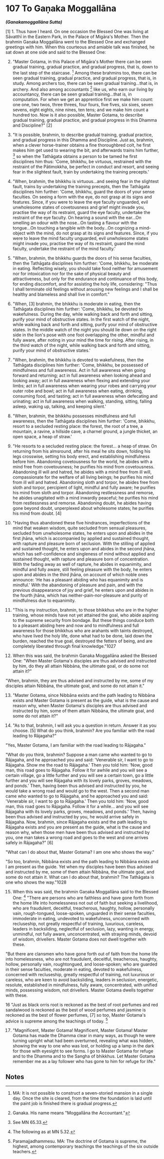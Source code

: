 # 107 To Gaṇaka Moggallāna
***(Ganakamoggallāna Sutta)***

[1] 1. Thus have I heard. On one occasion the Blessed One was living at Sāvatthī in the Eastern Park, in the Palace of Migāra's Mother. Then the brahmin Gaṇaka Moggallāna went to the Blessed One and exchanged greetings with him. When this courteous and amiable talk was finished, he sat down at one side and said to the Blessed One:

2. "Master Gotama, in this Palace of Migāra's Mother there can be seen gradual training, gradual practice, and gradual progress, that is, down to the last step of the staircase. [^1024] Among these brahmins too, there can be seen gradual training, gradual practice, and gradual progress, that is, in study. Among archers too, there can be seen gradual training...that is, in archery. And also among accountants [^1025] like us, who earn our living by accountancy, there can be seen gradual training...that is, in computation. For when we get an apprentice first we make him count: one one, two twos, three threes, four fours, five fives, six sixes, seven sevens, eight eights, nine nines, ten tens; and we make him count a hundred too. Now is it also possible, Master Gotama, to describe gradual training, gradual practice, and gradual progress in this Dhamma and Discipline?" [2]

3. "It is possible, brahmin, to describe graduàl training, gradual practice, and gradual progress in this Dhamma and Discipline. Just as, brahmin, when a clever horse-trainer obtains a fine thoroughbred colt, he first makes him get used to wearing the bit, and afterwards trains him further, [^1026] so when the Tathāgata obtains a person to be tamed he first disciplines him thus: 'Come, bhikkhu, be virtuous, restrained with the restraint of the Pātimokkha, be perfect in conduct and resort, and seeing fear in the slightest fault, train by undertaking the training precepts.'

4. "When, brahmin, the bhikkhu is virtuous...and seeing fear in the slightest fault, trains by undertaking the training precepts, then the Tathāgata disciplines him further: 'Come, bhikkhu, guard the doors of your sense faculties. On seeing a form with the eye, do not grasp at its signs and features. Since, if you were to leave the eye faculty unguarded, evil unwholesome states of covetousness and grief might invade you, practise the way of its restraint, guard the eye faculty, undertake the restraint of the eye faculty. On hearing a sound with the ear...On smelling an odour with the nose...On tasting a flavour with the tongue...On touching a tangible with the body...On cognizing a mind-object with the mind, do not grasp at its signs and features. Since, if you were to leave the mind faculty unguarded, evil unwholesome states might invade you, practise the way of its restraint, guard the mind faculty, undertake the restraint of the mind faculty.'

5. "When, brahmin, the bhikkhu guards the doors of his sense faculties, then the Tathāgata disciplines him further: 'Come, bhikkhu, be moderate in eating. Reflecting wisely, you should take food neither for amusement nor for intoxication nor for the sake of physical beauty and attractiveness, but only for the endurance and continuance of this body, for ending discomfort, and for assisting the holy life, considering: "Thus I shall terminate old feelings without arousing new feelings and I shall be healthy and blameless and shall live in comfort."

6. "When, [3] brahmin, the bhikkhu is moderate in eating, then the Tathāgata disciplines him further: 'Come, bhikkhu, be devoted to wakefulness. During the day, while walking back and forth and sitting, purify your mind of obstructive states. In the first watch of the night, while walking back and forth and sitting, purify your mind of obstructive states. In the middle watch of the night you should lie down on the right side in the lion's pose with one foot overlapping the other, mindful and fully aware, after noting in your mind the time for rising. After rising, in the third watch of the night, while walking back and forth and sitting, purify your mind of obstructive states.'

7. "When, brahmin, the bhikkhu is devoted to wakefulness, then the Tathāgata disciplines him further: 'Come, bhikkhu, be possessed of mindfulness and full awareness. Act in full awareness when going forward and returning; act in full awareness when looking ahead and looking away; act in full awareness
when flexing and extending your limbs; act in full awareness when wearing your robes and carrying your outer robe and bowl; act in full awareness when eating, drinking, consuming food, and tasting; act in full awareness when defecating and urinating; act in full awareness when walking, standing, sitting, falling asleep, waking up, talking, and keeping silent.'

8. "When, brahmin, the bhikkhu possesses mindfulness and full awareness, then the Tathāgata disciplines him further: 'Come, bhikkhu, resort to a secluded resting place: the forest, the root of a tree, a mountain, a ravine, a hillside cave, a charnel ground, a jungle thicket, an open space, a heap of straw.'

9. "He resorts to a secluded resting place: the forest... a heap of straw. On returning from his almsround, after his meal he sits down, folding his legs crosswise, setting his body erect, and establishing mindfulness before him. Abandoning covetousness for the world, he abides with a mind free from covetousness; he purifies his mind from covetousness. Abandoning ill will and hatred, he abides with a mind free from ill will, compassionate for the welfare of all living beings; he purifies his mind from ill will and hatred. Abandoning sloth and torpor, he abides free from sloth and torpor, percipient of light, mindful and fully aware; he purifies his mind from sloth and torpor. Abandoning restlessness and remorse, he abides unagitated with a mind inwardly peaceful; he purifies his mind from restlessness and remorse. Abandoning doubt, he abides having gone beyond doubt, unperplexed about wholesome states; he purifies his mind from doubt. [4]

10. "Having thus abandoned these five hindrances, imperfections of the mind that weaken wisdom, quite secluded from sensual pleasures, secluded from unwholesome states, he enters upon and abides in the first jhāna, which is accompanied by applied and sustained thought, with rapture and pleasure born of seclusion. With the stilling of applied and sustained thought, he enters upon and abides in the second jhāna, which has self-confidence and singleness of mind without applied and sustained thought, with rapture and pleasure born of concentration. With the fading away as well of rapture, he abides in equanimity, and mindful and fully aware, still feeling pleasure with the body, he enters upon and abides in the third jhāna, on account of which noble ones announce: 'He has a pleasant
abiding who has equanimity and is mindful.' With the abandoning of pleasure and pain, and with the previous disappearance of joy and grief, he enters upon and abides in the fourth jhāna, which has neither-pain-nor-pleasure and purity of mindfulness due to equanimity.

11. "This is my instruction, brahmin, to those bhikkhus who are in the higher training, whose minds have not yet attained the goal, who abide aspiring to the supreme security from bondage. But these things conduce both to a pleasant abiding here and now and to mindfulness and full awareness for those bhikkhus who are arahants with taints destroyed, who have lived the holy life, done what had to be done, laid down the burden, reached the true goal, destroyed the fetters of being, and are completely liberated through final knowledge."1027

12. When this was said, the brahmin Ganaka Moggallāna asked the Blessed One: "When Master Gotama's disciples are thus advised and instructed by him, do they all attain Nibbāna, the ultimate goal, or do some not attain it?"

"When, brahmin, they are thus advised and instructed by me, some of my disciples attain Nibbāna, the ultimate goal, and some do not attain it."

13. "Master Gotama, since Nibbāna exists and the path leading to Nibbāna exists and Master Gotama is present as the guide, what is the cause and reason why, when Master Gotama's disciples are thus advised and instructed by him, some of them attain Nibbāna, the ultimate goal, and some do not attain it?"

14. "As to that, brahmin, I will ask you a question in return. Answer it as you choose. [5] What do you think, brahmin? Are you familiar with the road leading to Rājagaha?"

"Yes, Master Gotama, I am familiar with the road leading to Rājagaha."

"What do you think, brahmin? Suppose a man came who wanted to go to Rājagaha, and he approached you and said: 'Venerable sir, I want to go to Rājagaha. Show me the road to Rājagaha.' Then you told him: 'Now, good man, this road goes to Rājagaha. Follow it for awhile and you will see a certain village, go a little further and you will see a certain town, go a little further and you will see Rājagaha with its lovely parks, groves, meadows, and ponds.' Then, having been thus advised and
instructed by you, he would take a wrong road and would go to the west. Then a second man came who wanted to go to Rājagaha, and he approached you and said: 'Venerable sir, I want to go to Rājagaha.' Then you told him: 'Now, good man, this road goes to Rājagaha. Follow it for a while... and you will see Rājagaha with its lovely parks, groves, meadows, and ponds.' Then, having been thus advised and instructed by you, he would arrive safely in Rājagaha. Now, brahmin, since Rājagaha exists and the path leading to Rājagaha exists and you are present as the guide, what is the cause and reason why, when those men have been thus advised and instructed by you, one man takes a wrong road and goes to the west and one arrives safely in Rājagaha?" [6]

"What can I do about that, Master Gotama? I am one who shows the way."

"So too, brahmin, Nibbāna exists and the path leading to Nibbāna exists and I am present as the guide. Yet when my disciples have been thus advised and instructed by me, some of them attain Nibbāna, the ultimate goal, and some do not attain it. What can I do about that, brahmin? The Tathāgata is one who shows the way."1028

15. When this was said, the brahmin Gaṇaka Moggallāna said to the Blessed One: [^1029] "There are persons who are faithless and have gone forth from the home life into homelessness not out of faith but seeking a livelihood, who are fraudulent, deceitful, treacherous, haughty, hollow, personally vain, rough-tongued, loose-spoken, unguarded in their sense faculties, immoderate in eating, undevoted to wakefulness, unconcerned with recluseship, not greatly respectful of training, luxurious, careless, leaders in backsliding, neglectful of seclusion, lazy, wanting in energy, unmindful, not fully aware, unconcentrated, with straying minds, devoid of wisdom, drivellers. Master Gotama does not dwell together with these.

"But there are clansmen who have gone forth out of faith from the home life into homelessness, who are not fraudulent, deceitful, treacherous, haughty, hollow, personally vain, roughtongued, and loose-spoken; who are guarded in their sense faculties, moderate in eating, devoted to wakefulness, concerned with recluseship, greatly respectful of training, not luxurious or careless, who are keen to avoid backsliding, leaders in seclusion,
energetic, resolute, established in mindfulness, fully aware, concentrated, with unified minds, possessing wisdom, not drivellers. Master Gotama dwells together with these.

16 "Just as black orris root is reckoned as the best of root perfumes and red sandalwood is reckoned as the best of wood perfumes and jasmine is reckoned as the best of flower perfumes, [7] so too, Master Gotama's advice is supreme among the teachings of today. [^1030]

17. "Magnificent, Master Gotama! Magnificent, Master Gotama! Master Gotama has made the Dhamma clear in many ways, as though he were turning upright what had been overturned, revealing what was hidden, showing the way to one who was lost, or holding up a lamp in the dark for those with eyesight to see forms. I go to Master Gotama for refuge and to the Dhamma and to the Sangha of bhikkhus. Let Master Gotama remember me as a lay follower who has gone to him for refuge for life."

## Notes

[^1024]: MA: It is not possible to construct a seven-storied mansion in a single day. Once the site is cleared, from the time the foundation is laid until the paint job is finished there is gradual progress.

[^1025]: Ganaka. His name means "Moggallāna the Accountant."

[^1026]: See MN 65.33.

[^1027]: While the preceding steps of practice are necessary measures for bhikkhus in training to attain arahantship, they are also beneficial to arahants in that they conduce to "a pleasant abiding here and now." MA identifies this "abiding" with the attainment of the fruit of arahantship, and explains that some arahants can enter fruition easily at any time while others must apply themselves diligently to the steps of practice to enter fruition.

[^1028]: Maggakkhāyī Tathāgato. Compare Dhp 276: "You yourselves must strive; the Tathāgatas only point the way."

[^1029]: The following as at MN 5.32.

[^1030]: Paramajjadhammesu. MA: The doctrine of Gotama is supreme, the highest, among contemporary teachings the teachings of the six outside teachers.


